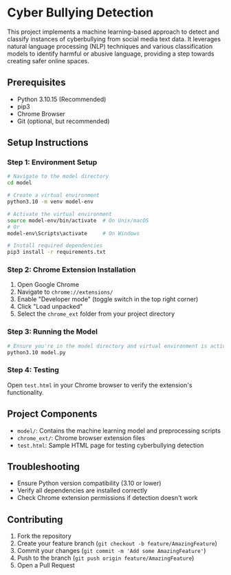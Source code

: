 # Cyber Bullying Detection

This project implements a machine learning-based approach to detect and classify instances of cyberbullying from social media text data. It leverages natural language processing (NLP) techniques and various classification models to identify harmful or abusive language, providing a step towards creating safer online spaces.

## Prerequisites
- Python 3.10.15 (Recommended)
- pip3
- Chrome Browser
- Git (optional, but recommended)

## Setup Instructions

### Step 1: Environment Setup
```bash
# Navigate to the model directory
cd model

# Create a virtual environment
python3.10 -m venv model-env

# Activate the virtual environment
source model-env/bin/activate  # On Unix/macOS
# Or
model-env\Scripts\activate     # On Windows

# Install required dependencies
pip3 install -r requirements.txt
```

### Step 2: Chrome Extension Installation
1. Open Google Chrome
2. Navigate to `chrome://extensions/`
3. Enable "Developer mode" (toggle switch in the top right corner)
4. Click "Load unpacked"
5. Select the `chrome_ext` folder from your project directory

### Step 3: Running the Model
```bash
# Ensure you're in the model directory and virtual environment is activated
python3.10 model.py
```

### Step 4: Testing
Open `test.html` in your Chrome browser to verify the extension's functionality.

## Project Components
- `model/`: Contains the machine learning model and preprocessing scripts
- `chrome_ext/`: Chrome browser extension files
- `test.html`: Sample HTML page for testing cyberbullying detection

## Troubleshooting
- Ensure Python version compatibility (3.10 or lower)
- Verify all dependencies are installed correctly
- Check Chrome extension permissions if detection doesn't work

## Contributing
1. Fork the repository
2. Create your feature branch (`git checkout -b feature/AmazingFeature`)
3. Commit your changes (`git commit -m 'Add some AmazingFeature'`)
4. Push to the branch (`git push origin feature/AmazingFeature`)
5. Open a Pull Request
